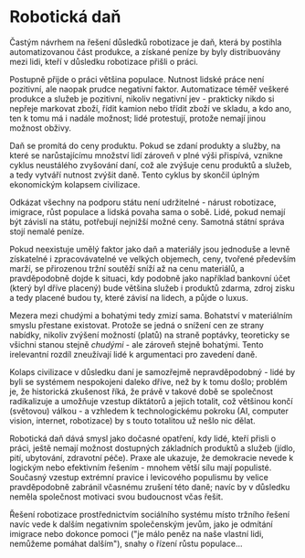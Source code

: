 # Robotická daň

Častým návrhem na řešení důsledků robotizace je daň, která by postihla automatizovanou část produkce, a získané peníze by byly distribuovány mezi lidi, kteří v důsledku robotizace přišli o práci.

Postupně přijde o práci většina populace. Nutnost lidské práce není pozitivní, ale naopak prudce negativní faktor. Automatizace téměř veškeré produkce a služeb je pozitivní, nikoliv negativní jev - prakticky nikdo si nepřeje markovat zboží, řídit kamion nebo třídit zboží ve skladu, a kdo ano, ten k tomu má i nadále možnost; lidé protestují, protože nemají jinou možnost obživy.

Daň se promítá do ceny produktu. Pokud se zdaní produkty a služby, na které se narůstajícímu množství lidí zároveň v plné výši přispívá, vznikne cyklus neustálého zvyšování daní, což ale zvýšuje cenu produktů a služeb, a tedy vytváří nutnost zvýšit daně. Tento cyklus by skončil úplným ekonomickým kolapsem civilizace.

Odkázat všechny na podporu státu není udržitelné - nárust robotizace, imigrace, růst populace a lidská povaha sama o sobě. Lidé, pokud nemají být závislí na státu, potřebují nejnižší možné ceny. Samotná státní správa stojí nemalé peníze.

Pokud neexistuje umělý faktor jako daň a materiály jsou jednoduše a levně získatelné i zpracovávatelné ve velkých objemech, ceny, tvořené především marží, se přirozenou tržní soutěží sníží až na cenu materiálů, a pravděpodobně dojde k situaci, kdy podobně jako například bankovní účet (který byl dříve placený) bude většina služeb i produktů zdarma, zdroj zisku a tedy placené budou ty, které závisí na lidech, a půjde o luxus.

Mezera mezi chudými a bohatými tedy zmizí sama. Bohatství v materiálním smyslu přestane existovat. Protože se jedná o snížení cen ze strany nabídky, nikoliv zvýšení možností (platů) na straně poptávky, teoreticky se všichni stanou stejně *chudými* - ale zároveň stejně bohatými. Tento irelevantní rozdíl zneužívají lidé k argumentaci pro zavedení daně.

Kolaps civilizace v důsledku daní je samozřejmě nepravděpodobný - lidé by byli se systémem nespokojeni daleko dříve, než by k tomu došlo; problém je, že historická zkušenost říká, že právě v takové době se společnost radikalizuje a umožňuje vzestup diktátorů a jejich totalit, což většinou končí (světovou) válkou - a vzhledem k technologickému pokroku (AI, computer vision, internet, robotizace) by s touto totalitou už nešlo nic dělat.

Robotická daň dává smysl jako dočasné opatření, kdy lidé, kteří přisli o práci, ještě nemají možnost dostupných základních produktů a služeb (jídlo, pití, ubytování, zdravotní péče). Praxe ale ukazuje, že demokracie nevede k logickým nebo efektivním řešením - mnohem větší sílu mají populisté. Současný vzestup extrémní pravice i levicového populismu by velice pravděpodobně zabránil včasnému zrušení této daně; navíc by v důsledku neměla společnost motivaci svou budoucnost včas řešit.

Řešení robotizace prostřednictvím sociálního systému místo tržního řešení navíc vede k dalším negativním společenským jevům, jako je odmítání imigrace nebo dokonce pomoci ("je málo peněz na naše vlastní lidi, nemůžeme pomáhat dalším"), snahy o řízení růstu populace... 

